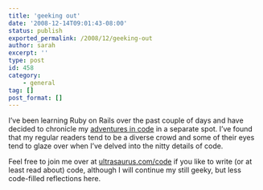 ```yaml
---
title: 'geeking out'
date: '2008-12-14T09:01:43-08:00'
status: publish
exported_permalink: /2008/12/geeking-out
author: sarah
excerpt: ''
type: post
id: 458
category:
    - general
tag: []
post_format: []
---
```

I’ve been learning Ruby on Rails over the past couple of days and have decided to chronicle my [adventures in code](https://www.ultrasaurus.com/code/) in a separate spot. I’ve found that my regular readers tend to be a diverse crowd and some of their eyes tend to glaze over when I’ve delved into the nitty details of code.

Feel free to join me over at [ultrasaurus.com/code](https://www.ultrasaurus.com/code/) if you like to write (or at least read about) code, although I will continue my still geeky, but less code-filled reflections here.